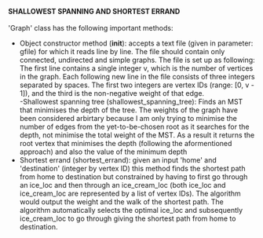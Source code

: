 __SHALLOWEST SPANNING AND SHORTEST ERRAND__ <br/><br/>
'Graph' class has the following important methods: <br/>
- Object constructor method (__init__): accepts a text file (given in parameter: gfile) for which it reads line by line. The file should contain only connected, undirected and simple graphs. The file is set up as following: The first line contains a single integer v, which is the number of vertices in the graph. Each following new line in the file consists of three integers separated by spaces. The first two integers are vertex IDs (range: [0, v - 1]), and the third is the non-negative weight of that edge. <br/>
-Shallowest spanning tree (shallowest_spanning_tree): Finds an MST that minimises the depth of the tree. The weights of the graph have been considered arbirtary because I am only trying to minimise the number of edges from the yet-to-be-chosen root as it searches for the depth, not minimise the total weight of the MST. As a result it returns the root vertex that minimises the depth (following the aformentioned approach) and also the value of the minimum depth <br/>
- Shortest errand (shortest_errand): given an input 'home' and 'destination' (integer by vertex ID) this method finds the shortest path from home to destination but constrained by having to first go through an ice_loc and then through an ice_cream_loc (both ice_loc and ice_cream_loc are represented by a list of vertex IDs). The algorithm would output the weight and the walk of the shortest path. The algorithm automatically selects the optimal ice_loc and subsequently ice_cream_loc to go through giving the shortest path from home to destination. <br/>
